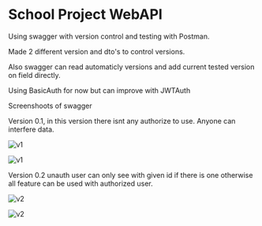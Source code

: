 # School Project WebAPI

Using swagger with version control and testing with Postman. 

Made 2 different version and dto's to control versions. 

Also swagger can read automaticly versions and add current tested version on field directly.

Using BasicAuth for now but can improve with JWTAuth

Screenshoots of swagger

Version 0.1, in this version there isnt any authorize to use. Anyone can interfere data.

![v1](https://i.ibb.co/SR0MS0Z/image.png "menu")

![v1](https://i.ibb.co/7293NWG/image.png "post method unauthorized success")

Version 0.2 unauth user can only see with given id if there is one otherwise all feature can be used with authorized user.

![v2](https://i.ibb.co/HN8PwGC/image.png "v2")

![v2](https://i.ibb.co/dkHjCtM/image.png "unauthorized post v2")

